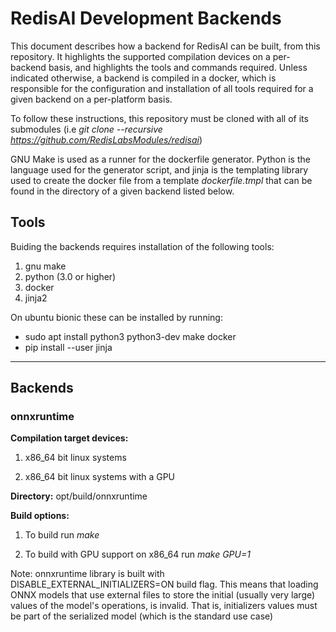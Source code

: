 # RedisAI Development Backends

This document describes how a backend for RedisAI can be built, from this repository. It highlights the supported compilation devices on a per-backend basis, and highlights the tools and commands required.  Unless indicated otherwise, a backend is compiled in a docker, which is responsible for the configuration and installation of all tools required for a given backend on a per-platform basis.

To follow these instructions, this repository must be cloned with all of its submodules (i.e *git clone --recursive https://github.com/RedisLabsModules/redisai*)

GNU Make is used as a runner for the dockerfile generator. Python is the language used for the generator script, and jinja is the templating library used to create the docker file from a template *dockerfile.tmpl* that can be found in the directory of a given backend listed below.

## Tools

Buiding the backends requires installation of the following tools:

1. gnu make
1. python (3.0 or higher)
1. docker
1. jinja2

On ubuntu bionic these can be installed by running:

* sudo apt install python3 python3-dev make docker
* pip install --user jinja

-------

## Backends

### onnxruntime

**Compilation target devices:**

1. x86\_64 bit linux systems

1. x86\_64 bit linux systems with a GPU

**Directory:** opt/build/onnxruntime

**Build options:**

1. To build run *make*

1. To build with GPU support on x86\_64 run *make GPU=1*

Note: onnxruntime library is built with DISABLE_EXTERNAL_INITIALIZERS=ON build flag. This means that loading ONNX models that use external files to store the initial (usually very large) values of the model's operations, is invalid. That is, initializers values must be part of the serialized model (which is the standard use case)  
